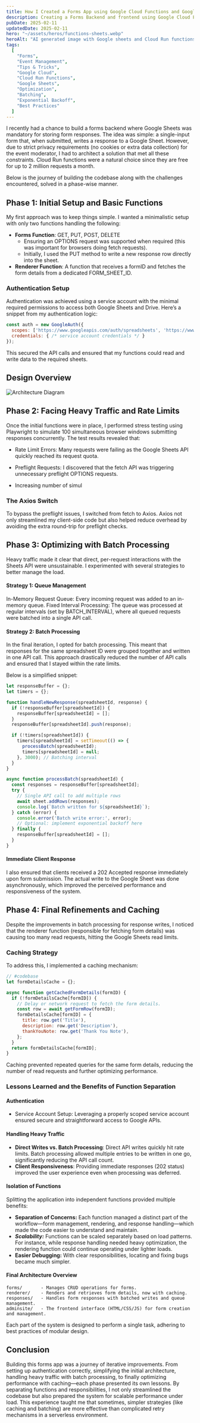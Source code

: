 ```yaml
---
title: How I Created a Forms App using Google Cloud Functions and Google Sheets
description: Creating a Forms Backend and frontend using Google Cloud Functions
pubDate: 2025-02-11
updatedDate: 2025-02-11
hero: "~/assets/heros/functions-sheets.webp"
heroAlt: "AI generated image with Google sheets and Cloud Run functions in it."
tags:
  [
    "Forms",
    "Event Management",
    "Tips & Tricks",
    "Google Cloud",
    "Cloud Run Functions",
    "Google Sheets",
    "Optimization",
    "Batching",
    "Exponential Backoff",
    "Best Practices"
  ]
---
```


I recently had a chance to build a forms backend where Google Sheets was mandatory for storing form responses. The idea was simple: a single-input form that, when submitted, writes a response to a Google Sheet. However, due to strict privacy requirements (no cookies or extra data collection) for the event moderator, I had to architect a solution that met all these constraints. Cloud Run functions were a natural choice since they are free for up to 2 million requests a month.

Below is the journey of building the codebase along with the challenges encountered, solved in a phase-wise manner.


## Phase 1: Initial Setup and Basic Functions

My first approach was to keep things simple. I wanted a minimalistic setup with only two functions handling the following:

- **Forms Function**: GET, PUT, POST, DELETE
    - Ensuring an OPTIONS request was supported when required (this was important for browsers doing fetch requests).
    - Initially, I used the PUT method to write a new response row directly into the sheet.
- **Renderer Function**: A function that receives a formID and fetches the form details from a dedicated FORM_SHEET_ID.

### Authentication Setup

Authentication was achieved using a service account with the minimal required permissions to access both Google Sheets and Drive. Here’s a snippet from my authentication logic:


```javascript
const auth = new GoogleAuth({
  scopes: ['https://www.googleapis.com/auth/spreadsheets', 'https://www.googleapis.com/auth/drive'],
  credentials: { /* service account credentials */ }
});
```
This secured the API calls and ensured that my functions could read and write data to the required sheets.

## Design Overview 

![Architecture Diagram](../../assets/figures/architecture-forms-site.png)


## Phase 2: Facing Heavy Traffic and Rate Limits
Once the initial functions were in place, I performed stress testing using Playwright to simulate 100 simultaneous browser windows submitting responses concurrently. The test results revealed that:

- Rate Limit Errors: Many requests were failing as the Google Sheets API quickly reached its request quota.
- Preflight Requests: I discovered that the fetch API was triggering unnecessary preflight OPTIONS requests.

- Increasing number of simul
### The Axios Switch
To bypass the preflight issues, I switched from fetch to Axios. Axios not only streamlined my client-side code but also helped reduce overhead by avoiding the extra round-trip for preflight checks.

## Phase 3: Optimizing with Batch Processing
Heavy traffic made it clear that direct, per-request interactions with the Sheets API were unsustainable. I experimented with several strategies to better manage the load.

#### Strategy 1: Queue Management
In-Memory Request Queue: Every incoming request was added to an in-memory queue.
Fixed Interval Processing: The queue was processed at regular intervals (set by BATCH_INTERVAL), where all queued requests were batched into a single API call.
#### Strategy 2: Batch Processing
In the final iteration, I opted for batch processing. This meant that responses for the same spreadsheet ID were grouped together and written in one API call. This approach drastically reduced the number of API calls and ensured that I stayed within the rate limits.

Below is a simplified snippet:
```js
let responseBuffer = {};
let timers = {};

function handleNewResponse(spreadsheetId, response) {
  if (!responseBuffer[spreadsheetId]) {
    responseBuffer[spreadsheetId] = [];
  }
  responseBuffer[spreadsheetId].push(response);

  if (!timers[spreadsheetId]) {
    timers[spreadsheetId] = setTimeout(() => {
      processBatch(spreadsheetId);
      timers[spreadsheetId] = null;
    }, 3000); // Batching interval
  }
}

async function processBatch(spreadsheetId) {
  const responses = responseBuffer[spreadsheetId];
  try {
    // Single API call to add multiple rows
    await sheet.addRows(responses);
    console.log(`Batch written for ${spreadsheetId}`);
  } catch (error) {
    console.error('Batch write error:', error);
    // Optional: implement exponential backoff here
  } finally {
    responseBuffer[spreadsheetId] = [];
  }
}
```

#### Immediate Client Response
I also ensured that clients received a 202 Accepted response immediately upon form submission. The actual write to the Google Sheet was done asynchronously, which improved the perceived performance and responsiveness of the system.

## Phase 4: Final Refinements and Caching
Despite the improvements in batch processing for response writes, I noticed that the renderer function (responsible for fetching form details) was causing too many read requests, hitting the Google Sheets read limits.

### Caching Strategy
To address this, I implemented a caching mechanism:
```js
// #codebase
let formDetailsCache = {};

async function getCachedFormDetails(formID) {
  if (!formDetailsCache[formID]) {
    // Delay or network request to fetch the form details.
    const row = await getFormRow(formID);
    formDetailsCache[formID] = {
      title: row.get('Title'),
      description: row.get('Description'),
      thankYouNote: row.get('Thank You Note'),
    };
  }
  return formDetailsCache[formID];
}
```

Caching prevented repeated queries for the same form details, reducing the number of read requests and further optimizing performance.

### Lessons Learned and the Benefits of Function Separation
#### Authentication
- Service Account Setup: Leveraging a properly scoped service account ensured secure and straightforward access to Google APIs.
#### Handling Heavy Traffic
- **Direct Writes vs. Batch Processing**: Direct API writes quickly hit rate limits. Batch processing allowed multiple entries to be written in one go, significantly reducing the API call count.
- **Client Responsiveness**: Providing immediate responses (202 status) improved the user experience even when processing was deferred.
#### Isolation of Functions
Splitting the application into independent functions provided multiple benefits:

- **Separation of Concerns:** Each function managed a distinct part of the workflow—form management, rendering, and response handling—which made the code easier to understand and maintain.
- ***Scalability:*** Functions can be scaled separately based on load patterns. For instance, while response handling needed heavy optimization, the rendering function could continue operating under lighter loads.
- **Easier Debugging:** With clear responsibilities, locating and fixing bugs became much simpler.

#### Final Architecture Overview

    forms/       - Manages CRUD operations for forms.
    renderer/    - Renders and retrieves form details, now with caching.
    responses/   - Handles form responses with batched writes and queue management.
    adminsite/   - The frontend interface (HTML/CSS/JS) for form creation and management.

Each part of the system is designed to perform a single task, adhering to best practices of modular design.
## Conclusion
Building this forms app was a journey of iterative improvements. From setting up authentication correctly, simplifying the initial architecture, handling heavy traffic with batch processing, to finally optimizing performance with caching—each phase presented its own lessons. By separating functions and responsibilities, I not only streamlined the codebase but also prepared the system for scalable performance under load. This experience taught me that sometimes, simpler strategies (like caching and batching) are more effective than complicated retry mechanisms in a serverless environment.

